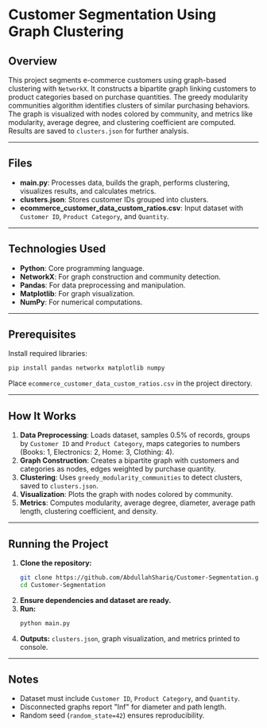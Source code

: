 # Customer Segmentation Using Graph Clustering

## Overview
This project segments e-commerce customers using graph-based clustering with `NetworkX`. It constructs a bipartite graph linking customers to product categories based on purchase quantities. The greedy modularity communities algorithm identifies clusters of similar purchasing behaviors. The graph is visualized with nodes colored by community, and metrics like modularity, average degree, and clustering coefficient are computed. Results are saved to `clusters.json` for further analysis.

---

## Files
- **main.py**: Processes data, builds the graph, performs clustering, visualizes results, and calculates metrics.
- **clusters.json**: Stores customer IDs grouped into clusters.
- **ecommerce_customer_data_custom_ratios.csv**: Input dataset with `Customer ID`, `Product Category`, and `Quantity`.

---

## Technologies Used

- **Python**: Core programming language.
- **NetworkX**: For graph construction and community detection.
- **Pandas**: For data preprocessing and manipulation.
- **Matplotlib**: For graph visualization.
- **NumPy**: For numerical computations.

---

## Prerequisites
Install required libraries:
```bash
pip install pandas networkx matplotlib numpy
```
Place `ecommerce_customer_data_custom_ratios.csv` in the project directory.

---

## How It Works
1. **Data Preprocessing**: Loads dataset, samples 0.5% of records, groups by `Customer ID` and `Product Category`, maps categories to numbers (Books: 1, Electronics: 2, Home: 3, Clothing: 4).
2. **Graph Construction**: Creates a bipartite graph with customers and categories as nodes, edges weighted by purchase quantity.
3. **Clustering**: Uses `greedy_modularity_communities` to detect clusters, saved to `clusters.json`.
4. **Visualization**: Plots the graph with nodes colored by community.
5. **Metrics**: Computes modularity, average degree, diameter, average path length, clustering coefficient, and density.

---

## Running the Project
1. **Clone the repository:**
   ```bash
   git clone https://github.com/AbdullahShariq/Customer-Segmentation.git
   cd Customer-Segmentation
   ```
2. **Ensure dependencies and dataset are ready.**
3. **Run:**
   ```bash
   python main.py
   ```
4. **Outputs:** `clusters.json`, graph visualization, and metrics printed to console.

---

## Notes
- Dataset must include `Customer ID`, `Product Category`, and `Quantity`.
- Disconnected graphs report "Inf" for diameter and path length.
- Random seed (`random_state=42`) ensures reproducibility.
